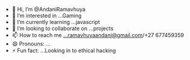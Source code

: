 - 👋 Hi, I’m @AndaniRamavhuya
- 👀 I’m interested in ...Gaming 
- 🌱 I’m currently learning ...javascript
- 💞️ I’m looking to collaborate on ...projects 
- 📫 How to reach me ...ramavhuyaandani@gmail.com/+27 677459359
- 😄 Pronouns: ...
- ⚡ Fun fact: ...Looking in to ethical hacking

<!---
AndaniRamavhuya/AndaniRamavhuya is a ✨ special ✨ repository because its `README.md` (this file) appears on your GitHub profile.
You can click the Preview link to take a look at your changes.
--->
